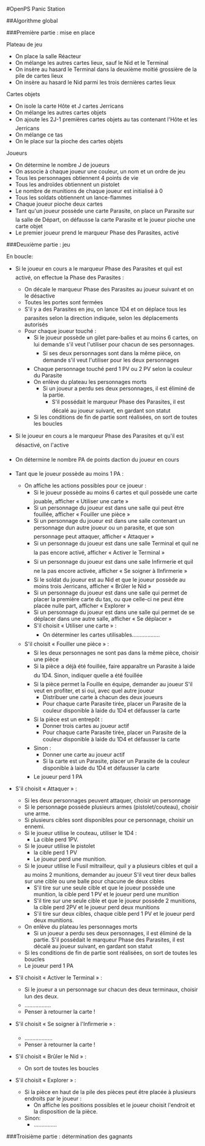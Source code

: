 
#OpenPS Panic Station


##Algorithme global

###Première partie : mise en place

Plateau de jeu

* On place la salle Réacteur
* On mélange les autres cartes lieux, sauf le Nid et le Terminal
* On insère au hasard le Terminal dans la deuxième moitié grossière de la pile de cartes lieux
* On insère au hasard le Nid parmi les trois dernières cartes lieux

Cartes objets
* On isole la carte Hôte et J cartes Jerricans
* On mélange les autres cartes objets
* On ajoute les 2J-1 premières cartes objets au tas contenant l'Hôte et les Jerricans
* On mélange ce tas
* On le place sur la pioche des cartes objets

Joueurs

* On détermine le nombre J de joueurs
* On associe à chaque joueur une couleur, un nom et un ordre de jeu
* Tous les personnages obtiennent 4 points de vie
* Tous les androïdes obtiennent un pistolet
* Le nombre de munitions de chaque joueur est initialisé à 0
* Tous les soldats obtiennent un lance-flammes
* Chaque joueur pioche deux cartes
* Tant qu'un joueur possède une carte Parasite, on place un Parasite sur la salle de Départ, on défausse la carte Parasite et le joueur pioche une carte objet
* Le premier joueur prend le marqueur Phase des Parasites, activé



###Deuxième partie : jeu

En boucle:

* Si le joueur en cours a le marqueur Phase des Parasites et quil est activé, on effectue la Phase des Parasites :
  - On décale le marqueur Phase des Parasites au joueur suivant et on le désactive
  - Toutes les portes sont fermées
  - S'il y a des Parasites en jeu, on lance 1D4 et on déplace tous les parasites selon la direction indiquée, selon les déplacements autorisés
  - Pour chaque joueur touché :
    - Si le joueur possède un gilet pare-balles et au moins 6 cartes, on lui demande s'il veut l'utiliser pour chacun de ses personnages.
      - Si ses deux personnages sont dans la même pièce, on demande s'il veut l'utiliser pour les deux personnages
    - Chaque personnage touché perd 1 PV ou 2 PV selon la couleur du Parasite
    - On enlève du plateau les personnages morts
      * Si un joueur a perdu ses deux personnages, il est éliminé de la partie.
        - S'il possédait le marqueur Phase des Parasites, il est décalé au joueur suivant, en gardant son statut
    - Si les conditions de fin de partie sont réalisées, on sort de toutes les boucles


* Si le joueur en cours a le marqueur Phase des Parasites et qu'il est désactivé, on l'active
* On détermine le nombre PA de points daction du joueur en cours
* Tant que le joueur possède au moins 1 PA :
  - On affiche les actions possibles pour ce joueur :
    - Si le joueur possède au moins 6 cartes et quil possède une carte jouable, afficher « Utiliser une carte »
    - Si un personnage du joueur est dans une salle qui peut être fouillée, afficher « Fouiller une pièce »
    - Si un personnage du joueur est dans une salle contenant un personnage dun autre joueur ou un parasite, et que son personnage peut attaquer, afficher « Attaquer »
    - Si un personnage du joueur est dans une salle Terminal et quil ne la pas encore activé, afficher « Activer le Terminal »
    - Si un personnage du joueur est dans une salle Infirmerie et quil ne la pas encore activée, afficher « Se soigner à lInfirmerie »
    - Si le soldat du joueur est au Nid et que le joueur possède au moins trois Jerricans, afficher « Brûler le Nid »
    - Si un personnage du joueur est dans une salle qui permet de placer la première carte du tas, ou que celle-ci ne peut être placée nulle part, afficher « Explorer »
    - Si un personnage du joueur est dans une salle qui permet de se déplacer dans une autre salle, afficher « Se déplacer »
    - S'il choisit « Utiliser une carte » :
      * On déterminer les cartes utilisables..................
  * S'il choisit « Fouiller une pièce » :
    - Si les deux personnages ne sont pas dans la même pièce, choisir une pièce
    - Si la pièce a déjà été fouillée, faire apparaître un Parasite à laide du 1D4. Sinon, indiquer quelle a été fouillée
    - Si la pièce permet la Fouille en équipe, demander au joueur S'il veut en profiter, et si oui, avec quel autre joueur
      - Distribuer une carte à chacun des deux joueurs
      - Pour chaque carte Parasite tirée, placer un Parasite de la couleur disponible à laide du 1D4 et défausser la carte
    - Si la pièce est un entrepôt :
      * Donner trois cartes au joueur actif
      * Pour chaque carte Parasite tirée, placer un Parasite de la couleur disponible à laide du 1D4 et défausser la carte
    - Sinon :
      * Donner une carte au joueur actif
      * Si la carte est un Parasite, placer un Parasite de la couleur disponible à laide du 1D4 et défausser la carte
    * Le joueur perd 1 PA
* S'il choisit « Attaquer » :
  - Si les deux personnages peuvent attaquer, choisir un personnage
  - Si le personnage possède plusieurs armes (pistolet/couteau), choisir une arme.
  - Si plusieurs cibles sont disponibles pour ce personnage, choisir un ennemi.
  - Si le joueur utilise le couteau, utiliser le 1D4 :
    - La cible perd 1PV.
  - Si le joueur utilise le pistolet
    - la cible perd 1 PV
    - Le joueur perd une munition.
  - Si le joueur utilise le Fusil mitrailleur, quil y a plusieurs cibles et quil a au moins 2 munitions, demander au joueur S'il veut tirer deux balles sur une cible ou une balle pour chacune de deux cibles
    - S'il tire sur une seule cible et que le joueur possède une munition, la cible perd 1 PV et le joueur perd une munition
    - S'il tire sur une seule cible et que le joueur possède 2 munitions, la cible perd 2PV et le joueur perd deux munitions
    - S'il tire sur deux cibles, chaque cible perd 1 PV et le joueur perd deux munitions.
  - On enlève du plateau les personnages morts
    - Si un joueur a perdu ses deux personnages, il est éliminé de la partie. S'il possédait le marqueur Phase des Parasites, il est décalé au joueur suivant, en gardant son statut
  - Si les conditions de fin de partie sont réalisées, on sort de toutes les boucles
  - Le joueur perd 1 PA
* S'il choisit « Activer le Terminal » :
  - Si le joueur a un personnage sur chacun des deux terminaux, choisir lun des deux.
  - .................
  - Penser à retourner la carte !
* S'il choisit « Se soigner à l'Infirmerie » :
  * ..................
  - Penser à retourner la carte !
* S'il choisit « Brûler le Nid » :
  - On sort de toutes les boucles
* S'il choisit « Explorer » :
  - Si la pièce en haut de la pile des pièces peut être placée à plusieurs endroits par le joueur :
    * On affiche les positions possibles et le joueur choisit l'endroit et la disposition de la pièce.
  - Sinon:
    * ...............


###Troisième partie : détermination des gagnants
